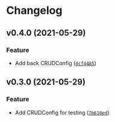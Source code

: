 # Changelog

<!--next-version-placeholder-->

## v0.4.0 (2021-05-29)
### Feature
* Add back CRUDConfig ([`dcf4485`](https://github.com/ggabriel96/alchemista/commit/dcf4485e8b390b86075a1a1d3a53b96dea9218fb))

## v0.3.0 (2021-05-29)
### Feature
* Add CRUDConfig for testing ([`7b610ed`](https://github.com/ggabriel96/alchemista/commit/7b610ed49e64835d7a831727ff3e62d002980bbf))
